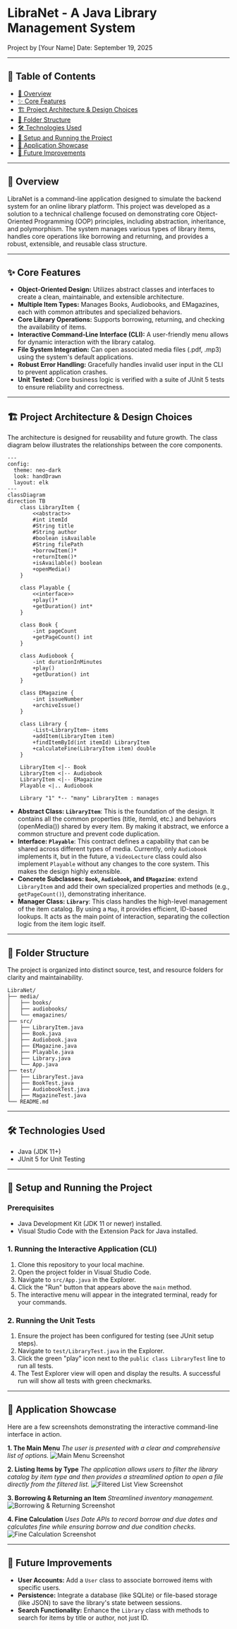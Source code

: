 # LibraNet - A Java Library Management System

Project by [Your Name]
Date: September 19, 2025

---

## 📜 Table of Contents

- [📖 Overview](#-overview)
- [✨ Core Features](#-core-features)
- [🏗️ Project Architecture & Design Choices](#️-project-architecture--design-choices)
- [📁 Folder Structure](#-folder-structure)
- [🛠️ Technologies Used](#️-technologies-used)
- [🚀 Setup and Running the Project](#-setup-and-running-the-project)
- [📸 Application Showcase](#-application-showcase)
- [🔮 Future Improvements](#-future-improvements)

---

## 📖 Overview

LibraNet is a command-line application designed to simulate the backend system for an online library platform. This project was developed as a solution to a technical challenge focused on demonstrating core Object-Oriented Programming (OOP) principles, including abstraction, inheritance, and polymorphism. The system manages various types of library items, handles core operations like borrowing and returning, and provides a robust, extensible, and reusable class structure.

---

## ✨ Core Features

- **Object-Oriented Design:** Utilizes abstract classes and interfaces to create a clean, maintainable, and extensible architecture.
- **Multiple Item Types:** Manages Books, Audiobooks, and EMagazines, each with common attributes and specialized behaviors.
- **Core Library Operations:** Supports borrowing, returning, and checking the availability of items.
- **Interactive Command-Line Interface (CLI):** A user-friendly menu allows for dynamic interaction with the library catalog.
- **File System Integration:** Can open associated media files (.pdf, .mp3) using the system's default applications.
- **Robust Error Handling:** Gracefully handles invalid user input in the CLI to prevent application crashes.
- **Unit Tested:** Core business logic is verified with a suite of JUnit 5 tests to ensure reliability and correctness.

---

## 🏗️ Project Architecture & Design Choices

The architecture is designed for reusability and future growth. The class diagram below illustrates the relationships between the core components.

```mermaid
---
config:
  theme: neo-dark
  look: handDrawn
  layout: elk
---
classDiagram
direction TB
    class LibraryItem {
        <<abstract>>
        #int itemId
        #String title
        #String author
        #boolean isAvailable
        #String filePath
        +borrowItem()*
        +returnItem()*
        +isAvailable() boolean
        +openMedia()
    }

    class Playable {
        <<interface>>
        +play()*
        +getDuration() int*
    }

    class Book {
        -int pageCount
        +getPageCount() int
    }

    class Audiobook {
        -int durationInMinutes
        +play()
        +getDuration() int
    }

    class EMagazine {
        -int issueNumber
        +archiveIssue()
    }
    
    class Library {
        -List~LibraryItem~ items
        +addItem(LibraryItem item)
        +findItemById(int itemId) LibraryItem
        +calculateFine(LibraryItem item) double
    }

    LibraryItem <|-- Book
    LibraryItem <|-- Audiobook
    LibraryItem <|-- EMagazine
    Playable <|.. Audiobook
    
    Library "1" *-- "many" LibraryItem : manages
```

- **Abstract Class: `LibraryItem`**: This is the foundation of the design. It contains all the common properties (title, itemId, etc.) and behaviors (openMedia()) shared by every item. By making it abstract, we enforce a common structure and prevent code duplication.
- **Interface: `Playable`**: This contract defines a capability that can be shared across different types of media. Currently, only `Audiobook` implements it, but in the future, a `VideoLecture` class could also implement `Playable` without any changes to the core system. This makes the design highly extensible.
- **Concrete Subclasses: `Book`, `Audiobook`, and `EMagazine`**: extend `LibraryItem` and add their own specialized properties and methods (e.g., `getPageCount()`), demonstrating inheritance.
- **Manager Class: `Library`**: This class handles the high-level management of the item catalog. By using a `Map`, it provides efficient, ID-based lookups. It acts as the main point of interaction, separating the collection logic from the item logic itself.

---

## 📁 Folder Structure

The project is organized into distinct source, test, and resource folders for clarity and maintainability.

```
LibraNet/
├── media/
│   ├── books/
│   ├── audiobooks/
│   └── emagazines/
├── src/
│   ├── LibraryItem.java
│   ├── Book.java
│   ├── Audiobook.java
│   ├── EMagazine.java
│   ├── Playable.java
│   ├── Library.java
│   └── App.java
├── test/
│   ├── LibraryTest.java
│   ├── BookTest.java
│   ├── AudiobookTest.java
│   ├── MagazineTest.java
└── README.md
```

---

## 🛠️ Technologies Used

- Java (JDK 11+)
- JUnit 5 for Unit Testing

---

## 🚀 Setup and Running the Project

### Prerequisites

- Java Development Kit (JDK 11 or newer) installed.
- Visual Studio Code with the Extension Pack for Java installed.

### 1. Running the Interactive Application (CLI)

1.  Clone this repository to your local machine.
2.  Open the project folder in Visual Studio Code.
3.  Navigate to `src/App.java` in the Explorer.
4.  Click the "Run" button that appears above the `main` method.
5.  The interactive menu will appear in the integrated terminal, ready for your commands.

### 2. Running the Unit Tests

1.  Ensure the project has been configured for testing (see JUnit setup steps).
2.  Navigate to `test/LibraryTest.java` in the Explorer.
3.  Click the green "play" icon next to the `public class LibraryTest` line to run all tests.
4.  The Test Explorer view will open and display the results. A successful run will show all tests with green checkmarks.

---

## 📸 Application Showcase

Here are a few screenshots demonstrating the interactive command-line interface in action.

**1. The Main Menu**
*The user is presented with a clear and comprehensive list of options.*
![Main Menu Screenshot](./assets/1.png)

**2. Listing Items by Type**
*The application allows users to filter the library catalog by item type and then provides a streamlined option to open a file directly from the filtered list.*
![Filtered List View Screenshot](./assets/2.png)

**3. Borrowing & Returning an Item**
*Streamlined inventory management.*
![Borrowing & Returning Screenshot](./assets/3.png)

**4. Fine Calculation**
*Uses Date APIs to record borrow and due dates and calculates fine while ensuring borrow and due condition checks.*
![Fine Calculation Screenshot](./assets/4.png)

---

## 🔮 Future Improvements

- **User Accounts:** Add a `User` class to associate borrowed items with specific users.
- **Persistence:** Integrate a database (like SQLite) or file-based storage (like JSON) to save the library's state between sessions.
- **Search Functionality:** Enhance the `Library` class with methods to search for items by title or author, not just ID.